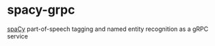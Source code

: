 # spacy-grpc

[spaCy](https://github.com/explosion/spaCy) part-of-speech tagging and named entity recognition as a gRPC service
